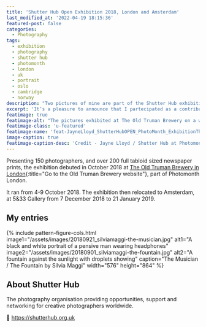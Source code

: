 ```yaml
---
title: 'Shutter Hub Open Exhibition 2018, London and Amsterdam'
last_modified_at: '2022-04-19 18:15:36'
featured-post: false
categories:
  - Photography
tags:
  - exhibition
  - photography
  - shutter hub
  - photomonth
  - london
  - uk
  - portrait
  - oslo
  - cambridge
  - norway
description: "Two pictures of mine are part of the Shutter Hub exhibition in London and Amsterdam between October 2018 and January 2019."
excerpt: 'It’s a pleasure to announce that I partecipated as a contributor at the <em>Shutter Hub Open Exhibition 2018</em>, which took place in London and Amsterdam.'
featimage: true
featimage-alt: "The pictures exhibited at The Old Truman Brewery on a white wall"
featimage-class: 'u-featured'
featimage-name: 'feat-JayneLloyd_ShutterHubOPEN_PhotoMonth_ExhibitionTheOldTrumanBrewery_7069'
image-caption: true
featimage-caption-desc: 'Credit - Jayne Lloyd / Shutter Hub at Photomonth, The Old Truman Brewery, London'
---
```

Presenting 150 photographers, and over 200 full tabloid sized newspaper prints, the exhibition debuted in October 2018 at [The Old Truman Brewery in London](https://www.trumanbrewery.com/){:title="Go to the Old Truman Brewery website"}, part of Photomonth London.

It ran from 4-9 October 2018. The exhibition then relocated to Amsterdam, at 5&33 Gallery from 7 December 2018 to 21 January 2019.

## My entries

{% include pattern-figure-cols.html image1="/assets/images/20180921_silviamaggi-the-musician.jpg" alt1="A black and white portrait of a pensive man wearing headphones" image2="/assets/images/20180901_silviamaggi-the-fountain.jpg" alt2="A fountain against the sunlight with droplets showing" caption="The Musician / The Fountain by Silvia Maggi" width="576" height="864" %}

## About Shutter Hub

The photography organisation providing opportunities, support and networking for creative photographers worldwide.

<p class="detached">🔗 <a href="https://shutterhub.org.uk" title="Go to the Shutter Hub website">https://shutterhub.org.uk</a></p>
